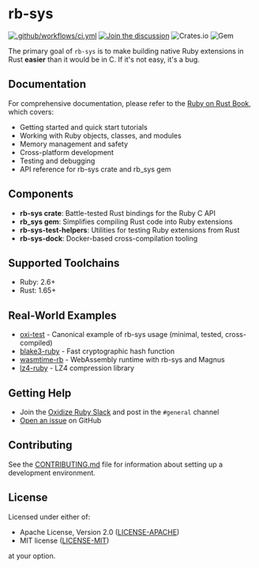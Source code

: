 # rb-sys

[![.github/workflows/ci.yml](https://github.com/oxidize-rb/rb-sys/actions/workflows/ci.yml/badge.svg)](https://github.com/oxidize-rb/rb-sys/actions/workflows/ci.yml)
[![Join the discussion](https://img.shields.io/badge/slack-chat-blue.svg)](https://join.slack.com/t/oxidize-rb/shared_invite/zt-16zv5tqte-Vi7WfzxCesdo2TqF_RYBCw)
![Crates.io](https://img.shields.io/crates/v/rb-sys?style=flat) ![Gem](https://img.shields.io/gem/v/rb_sys?style=flat)

The primary goal of `rb-sys` is to make building native Ruby extensions in Rust **easier** than it would be in C. If it's not easy, it's a bug.

## Documentation

For comprehensive documentation, please refer to the [Ruby on Rust Book](https://oxidize-rb.github.io/rb-sys/), which covers:

- Getting started and quick start tutorials
- Working with Ruby objects, classes, and modules
- Memory management and safety
- Cross-platform development
- Testing and debugging
- API reference for rb-sys crate and rb_sys gem

## Components

- **rb-sys crate**: Battle-tested Rust bindings for the Ruby C API
- **rb_sys gem**: Simplifies compiling Rust code into Ruby extensions
- **rb-sys-test-helpers**: Utilities for testing Ruby extensions from Rust
- **rb-sys-dock**: Docker-based cross-compilation tooling

## Supported Toolchains

- Ruby: <!-- toolchains .policy.minimum-supported-ruby-version -->2.6<!-- /toolchains -->+
- Rust: <!-- toolchains .policy.minimum-supported-rust-version -->1.65<!-- /toolchains -->+

## Real-World Examples

- [oxi-test](https://github.com/oxidize-rb/oxi-test) - Canonical example of rb-sys usage (minimal, tested, cross-compiled)
- [blake3-ruby](https://github.com/oxidize-rb/blake3-ruby) - Fast cryptographic hash function
- [wasmtime-rb](https://github.com/bytecodealliance/wasmtime-rb) - WebAssembly runtime with rb-sys and Magnus
- [lz4-ruby](https://github.com/yoshoku/lz4-ruby) - LZ4 compression library

## Getting Help

- Join the [Oxidize Ruby Slack](https://join.slack.com/t/oxidize-rb/shared_invite/zt-16zv5tqte-Vi7WfzxCesdo2TqF_RYBCw) and post in the `#general` channel
- [Open an issue](https://github.com/oxidize-rb/rb-sys/issues) on GitHub

## Contributing

See the [CONTRIBUTING.md](./CONTRIBUTING.md) file for information about setting up a development environment.

## License

Licensed under either of:
- Apache License, Version 2.0 ([LICENSE-APACHE](LICENSE-APACHE))
- MIT license ([LICENSE-MIT](LICENSE-MIT))

at your option.